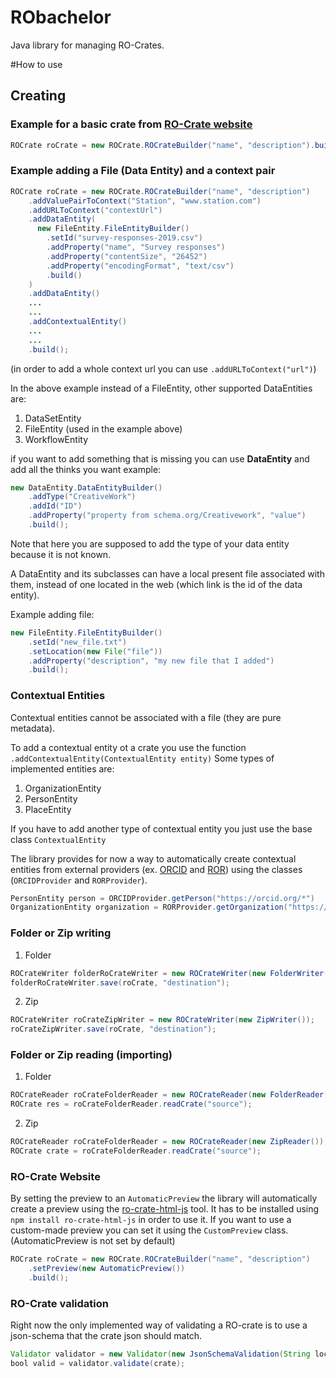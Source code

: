 # RObachelor

Java library for managing RO-Crates.

#How to use

## Creating
### Example for a basic crate from [RO-Crate website](https://www.researchobject.org/ro-crate/1.1/root-data-entity.html#ro-crate-metadata-file-descriptor)
```java
ROCrate roCrate = new ROCrate.ROCrateBuilder("name", "description").build();
```

### Example adding a File (Data Entity) and a context pair
```java
ROCrate roCrate = new ROCrate.ROCrateBuilder("name", "description")
    .addValuePairToContext("Station", "www.station.com")
    .addURLToContext("contextUrl")
    .addDataEntity(
      new FileEntity.FileEntityBuilder()
        .setId("survey-responses-2019.csv")
        .addProperty("name", "Survey responses")
        .addProperty("contentSize", "26452")
        .addProperty("encodingFormat", "text/csv")
        .build()
    )
    .addDataEntity()
    ...
    ...
    .addContextualEntity()
    ...
    ...
    .build();
```
(in order to add a whole context url you can use `.addURLToContext("url")`)

In the above example instead of a FileEntity, other supported DataEntities are:
1. DataSetEntity
2. FileEntity (used in the example above)
3. WorkflowEntity

if you want to add something that is missing you can use **DataEntity** and add all the thinks you want example:
```java
new DataEntity.DataEntityBuilder()
    .addType("CreativeWork")
    .addId("ID")
    .addProperty("property from schema.org/Creativework", "value")
    .build();
```
Note that here you are supposed to add the type of your data entity because it is not known.

A DataEntity and its subclasses can have a local present file associated with them,
instead of one located in the web (which link is the id of the data entity).

Example adding file:
```java
new FileEntity.FileEntityBuilder()
    .setId("new_file.txt")
    .setLocation(new File("file"))
    .addProperty("description", "my new file that I added")
    .build();
```

### Contextual Entities
Contextual entities cannot be associated with a file (they are pure metadata).

To add a contextual entity ot a crate you use the function `.addContextualEntity(ContextualEntity entity)`
Some types of implemented entities are:
1. OrganizationEntity
2. PersonEntity
3. PlaceEntity

If you have to add another type of contextual entity you just use the base class `ContextualEntity`

The library provides for now a way to automatically create contextual entities from external providers (ex. [ORCID](https://orcid.org/) and [ROR](https://ror.org/))
using the classes (`ORCIDProvider` and `RORProvider`).
```java
PersonEntity person = ORCIDProvider.getPerson("https://orcid.org/*")
OrganizationEntity organization = RORProvider.getOrganization("https://ror.org/*");
```

### Folder or Zip writing 
1. Folder
```java
ROCrateWriter folderRoCrateWriter = new ROCrateWriter(new FolderWriter());
folderRoCrateWriter.save(roCrate, "destination");
```
2. Zip
```java
ROCrateWriter roCrateZipWriter = new ROCrateWriter(new ZipWriter());
roCrateZipWriter.save(roCrate, "destination"); 
```

### Folder or Zip reading (importing)
1. Folder
```java
ROCrateReader roCrateFolderReader = new ROCrateReader(new FolderReader());
ROCrate res = roCrateFolderReader.readCrate("source");
```
2. Zip
```java
ROCrateReader roCrateFolderReader = new ROCrateReader(new ZipReader());
ROCrate crate = roCrateFolderReader.readCrate("source");
```

### RO-Crate Website
By setting the preview to an `AutomaticPreview` the library will automatically create
a preview using the [ro-crate-html-js](https://www.npmjs.com/package/ro-crate-html-js) tool.
It has to be installed using `npm install ro-crate-html-js` in order to use it.
If you want to use a custom-made preview you can set it using the `CustomPreview` class.
(AutomaticPreview is not set by default)
```java
ROCrate roCrate = new ROCrate.ROCrateBuilder("name", "description")
    .setPreview(new AutomaticPreview())
    .build();
```

### RO-Crate validation
Right now the only implemented way of validating a RO-crate is to use a json-schema that the crate json should match.
```java
Validator validator = new Validator(new JsonSchemaValidation(String locationOfSchema));
bool valid = validator.validate(crate);
```